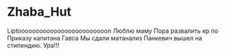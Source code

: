 # Zhaba_Hut
Liptooooooooooooooooooooooooon
Люблю маму
Пора развалить кр по Приказу капитана Гавса
Мы сдали матанализ
Панкевич вышел на стипендию. Ура!!!

